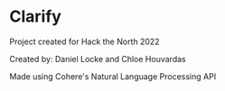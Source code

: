 # Clarify
Project created for Hack the North 2022

Created by: Daniel Locke and Chloe Houvardas

Made using Cohere's Natural Language Processing API
